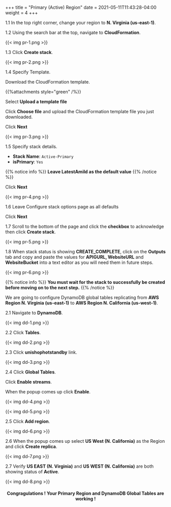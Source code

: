 +++
title = "Primary (Active) Region"
date =  2021-05-11T11:43:28-04:00
weight = 4
+++

1.1 In the top right corner, change your region to **N. Virginia (us-east-1)**.

1.2 Using the search bar at the top, navigate to **CloudFormation**.

{{< img pr-1.png >}}

1.3 Click **Create stack**.

{{< img pr-2.png >}}

1.4 Specify Template.

Download the CloudFormation template.

{{%attachments style="green" /%}}

Select **Upload a template file**

Click **Choose file** and upload the CloudFormation template file you just downloaded. 

Click **Next**

{{< img pr-3.png >}}

1.5  Specify stack details. 

* **Stack Name**: `Active-Primary`
* **isPrimary**: `Yes`

{{% notice info %}}
**Leave LatestAmiId as the default value**
{{% /notice %}}

Click **Next**

{{< img pr-4.png >}}

1.6 Leave Configure stack options page as all defaults

Click **Next**

1.7 Scroll to the bottom of the page and click the **checkbox** to acknowledge then click **Create stack**.

{{< img pr-5.png >}}

1.8 When stack status is showing **CREATE_COMPLETE**, click on the **Outputs** tab and copy and paste the values for **APIGURL, WebsiteURL** and **WebsiteBucket** into a text editor as you will need them in future steps.

{{< img pr-6.png >}}

{{% notice info %}}
**You must wait for the stack to successfully be created before moving on to the next step.**
{{% /notice %}}

We are going to configure DynamoDB global tables replicating from **AWS Region N. Virginia (us-east-1)** to **AWS Region N. California (us-west-1)**.


2.1  Navigate to **DynamoDB**.

{{< img dd-1.png >}}

2.2 Click **Tables**.

{{< img dd-2.png >}}

2.3 Click **unishophotstandby** link.

{{< img dd-3.png >}}

2.4 Click **Global Tables**.

Click **Enable streams**.

When the popup comes up click **Enable**.

{{< img dd-4.png >}}

{{< img dd-5.png >}}

2.5 Click **Add region**.

{{< img dd-6.png >}}

2.6 When the popup comes up select **US West (N. California)** as the Region and click **Create replica**.

{{< img dd-7.png >}}

2.7 Verify **US EAST (N. Virginia)** and **US WEST (N. California)** are both showing status of **Active**.

{{< img dd-8.png >}}

#### <center>Congragulations !  Your Primary Region and DynamoDB Global Tables are working !





